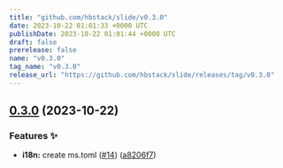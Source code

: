 ```yaml
---
title: "github.com/hbstack/slide/v0.3.0"
date: 2023-10-22 01:01:33 +0000 UTC
publishDate: 2023-10-22 01:01:44 +0000 UTC
draft: false
prerelease: false
name: "v0.3.0"
tag_name: "v0.3.0"
release_url: "https://github.com/hbstack/slide/releases/tag/v0.3.0"
---
```


## [0.3.0](https://github.com/hbstack/slide/compare/v0.2.0...v0.3.0) (2023-10-22)


### Features ✨

* **i18n:** create ms.toml ([#14](https://github.com/hbstack/slide/issues/14)) ([a8206f7](https://github.com/hbstack/slide/commit/a8206f7148238a3c01e5d3b25dcb38bc07300c81))
